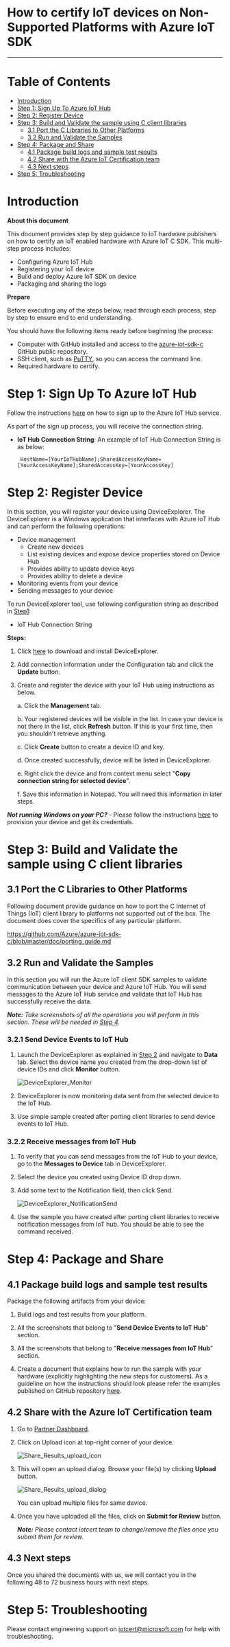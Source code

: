How to certify IoT devices on Non-Supported Platforms with Azure IoT SDK
===
---

# Table of Contents

-   [Introduction](#Introduction)
-   [Step 1: Sign Up To Azure IoT Hub](#Step_1)
-   [Step 2: Register Device](#Step_2)
-   [Step 3: Build and Validate the sample using C client libraries](#Step_3)
    -   [3.1 Port the C Libraries to Other Platforms](#Step_3_1)
    -   [3.2 Run and Validate the Samples](#Step_3_2)
-   [Step 4: Package and Share](#Step_4)
    -   [4.1 Package build logs and sample test results](#Step_4_1)
    -   [4.2 Share with the Azure IoT Certification team](#Step_4_2)
    -   [4.3 Next steps](#Step_4_3)
-   [Step 5: Troubleshooting](#Step_5)

<a name="Introduction"></a>
# Introduction

**About this document**

This document provides step by step guidance to IoT hardware publishers on how to certify an IoT enabled hardware with Azure IoT C SDK. This multi-step process
includes: 
-   Configuring Azure IoT Hub 
-   Registering your IoT device
-   Build and deploy Azure IoT SDK on device
-   Packaging and sharing the logs

**Prepare**

Before executing any of the steps below, read through each process, step by step to ensure end to end understanding.

You should have the following items ready before beginning the process:

-   Computer with GitHub installed and access to the
    [azure-iot-sdk-c](https://github.com/Azure/azure-iot-sdk-c) GitHub public repository.
-   SSH client, such as [PuTTY](http://www.putty.org/), so you can access the
    command line.
-   Required hardware to certify.

<a name="Step_1"></a>
# Step 1: Sign Up To Azure IoT Hub

Follow the instructions [here](https://account.windowsazure.com/signup?offer=ms-azr-0044p) on how to sign up to the Azure IoT Hub service.

As part of the sign up process, you will receive the connection string. 

-   **IoT Hub Connection String**: An example of IoT Hub Connection String is as below:

         HostName=[YourIoTHubName];SharedAccessKeyName=[YourAccessKeyName];SharedAccessKey=[YourAccessKey]

<a name="Step_2"></a>
# Step 2: Register Device

In this section, you will register your device using DeviceExplorer. The DeviceExplorer is a Windows application that interfaces with Azure IoT Hub and can perform the following operations:

-   Device management
    -   Create new devices
    -   List existing devices and expose device properties stored on Device Hub
    -   Provides ability to update device keys
    -   Provides ability to delete a device
-   Monitoring events from your device
-   Sending messages to your device

To run DeviceExplorer tool, use following configuration string as described in [Step1](#Step_1):

-   IoT Hub Connection String
    

**Steps:**
1.  Click [here](<https://github.com/Azure/azure-iot-sdk-csharp/blob/master/tools/DeviceExplorer/doc/how_to_use_device_explorer.md>) to download and install DeviceExplorer.

2.  Add connection information under the Configuration tab and click the **Update** button.

3.  Create and register the device with your IoT Hub using instructions as below.

    a. Click the **Management** tab.

    b. Your registered devices will be visible in the list. In case your device is not there in the list, click **Refresh** button. If this is your first time, then you shouldn't retrieve anything.

    c. Click **Create** button to create a device ID and key.

    d. Once created successfully, device will be listed in DeviceExplorer.

    e. Right click the device and from context menu select "**Copy connection
    string for selected device**".

    f. Save this information in Notepad. You will need this information in
    later steps.

***Not running Windows on your PC?*** - Please follow the instructions [here](<https://github.com/Azure/azure-iot-device-ecosystem/blob/master/manage_iot_hub.md>) to provision your device and get its credentials.

<a name="Step_3"></a>
# Step 3: Build and Validate the sample using C client libraries

<a name="Step_3_1"></a>
## 3.1 Port the C Libraries to Other Platforms

Following document provide guidance on how to port the C Internet of Things (IoT) client library to platforms not supported out of the box. The document does cover the specifics of any particular platform.

<https://github.com/Azure/azure-iot-sdk-c/blob/master/doc/porting_guide.md>

<a name="Step_3_2"></a>
## 3.2 Run and Validate the Samples

In this section you will run the Azure IoT client SDK samples to validate communication between your device and Azure IoT Hub. You will send messages to the Azure IoT Hub service and validate that IoT Hub has successfully receive the data. 

***Note:*** *Take screenshots of all the operations you will perform in this
section. These will be needed in [Step 4](#Step_4_2).*

<a name="Step_3_2_1"></a>
### 3.2.1 Send Device Events to IoT Hub

1.  Launch the DeviceExplorer as explained in [Step 2](#Step_2) and navigate to **Data** tab. Select the device name you created from the drop-down list of device IDs and click **Monitor** button.

    ![DeviceExplorer\_Monitor](images/3_2_1_01.png)

2.  DeviceExplorer is now monitoring data sent from the selected device to the IoT Hub.

3.  Use simple sample created after porting client libraries to send device events to IoT Hub.

<a name="Step_3_2_2"></a>
### 3.2.2 Receive messages from IoT Hub

1.  To verify that you can send messages from the IoT Hub to your device,
    go to the **Messages to Device** tab in DeviceExplorer.

2.  Select the device you created using Device ID drop down.

3.  Add some text to the Notification field, then click Send.

    ![DeviceExplorer\_NotificationSend](images/3_2_2_01.png)

4.  Use the sample you have created after porting client libraries to receive notification messages from IoT hub. You should be able to see the command received.

<a name="Step_4"></a>
# Step 4: Package and Share

<a name="Step_4_1"></a>
## 4.1 Package build logs and sample test results

Package the following artifacts from your device:

1.  Build logs and test results from your platform.

2.  All the screenshots that belong to "**Send Device Events to IoT Hub**" section.

3.  All the screenshots that belong to "**Receive messages from IoT Hub**" section.

4.  Create a document that explains how to run the sample with your hardware (explicitly highlighting the new steps for customers). As a guideline on how the instructions should look please refer the examples published on GitHub repository [here](<https://github.com/neeraj-khanna/azure-iot-device-ecosystem/tree/master/get_started>).

<a name="Step_4_2"></a>
## 4.2 Share with the Azure IoT Certification team

1.  Go to [Partner Dashboard](<https://catalog.azureiotsuite.com/devices>).
2.  Click on Upload icon at top-right corner of your device.

    ![Share\_Results\_upload\_icon](images/4_2_01.png)

3.  This will open an upload dialog. Browse your file(s) by clicking **Upload** button.

    ![Share\_Results\_upload\_dialog](images/4_2_02.png)

    You can upload multiple files for same device.

4.  Once you have uploaded all the files, click on **Submit for Review** button.

    ***Note:*** *Please contact iotcert team to change/remove the files once you submit them for review.*
 

<a name="Step_4_3"></a>
## 4.3 Next steps

Once you shared the documents with us, we will contact you in the following 48 to 72 business hours with next steps.

<a name="Step_5"></a>
# Step 5: Troubleshooting

Please contact engineering support on <iotcert@microsoft.com> for help with troubleshooting.